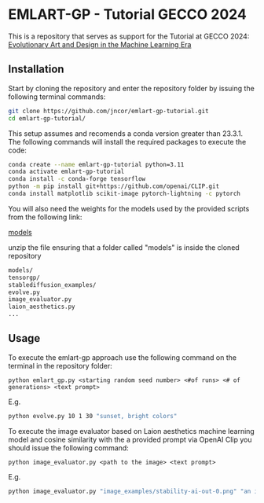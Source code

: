 # EMLART-GP - Tutorial GECCO 2024

This is a repository that serves as support for the Tutorial at GECCO 2024: [Evolutionary Art and Design in the Machine Learning Era](https://gecco-2024.sigevo.org/Tutorials#id_Evolutionary%20Art%20and%20Design%20in%20the%20Machine%20Learning%20Era) 


## Installation

Start by cloning the repository and enter the repository folder by issuing the following terminal commands:

```bash
git clone https://github.com/jncor/emlart-gp-tutorial.git
cd emlart-gp-tutorial/
```

This setup assumes and recomends a conda version greater than 23.3.1. The following commands will install the required packages to execute the code:

```bash
conda create --name emlart-gp-tutorial python=3.11
conda activate emlart-gp-tutorial 
conda install -c conda-forge tensorflow
python -m pip install git+https://github.com/openai/CLIP.git 
conda install matplotlib scikit-image pytorch-lightning -c pytorch        
```


You will also need the weights for the models used by the provided scripts from the following link:

[models](https://www.dropbox.com/s/vusdr3oo5htfqh9/models.zip?dl=1) 

unzip the file ensuring that a folder called "models" is inside the cloned repository 
```bash
models/
tensorgp/
stablediffusion_examples/
evolve.py
image_evaluator.py
laion_aesthetics.py
...
```

## Usage

To execute the emlart-gp approach use the following command on the terminal in the repository folder:

```console
python emlart_gp.py <starting random seed number> <#of runs> <# of generations> <text prompt>
```
E.g.
```bash
python evolve.py 10 1 30 "sunset, bright colors" 
``` 

To execute the image evaluator based on Laion aesthetics machine learning model and cosine similarity with the a provided prompt via OpenAI Clip you should issue the following command:

```console
python image_evaluator.py <path to the image> <text prompt>
```
E.g.
```bash
python image_evaluator.py "image_examples/stability-ai-out-0.png" "an image of a red square, a blue square and a yellow square" 
```
